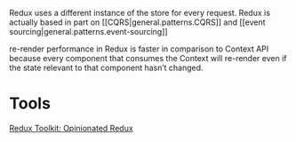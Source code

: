 
Redux uses a different instance of the store for every request.
Redux is actually based in part on [[CQRS|general.patterns.CQRS]] and [[event sourcing|general.patterns.event-sourcing]]

re-render performance in Redux is faster in comparison to Context API because every component that consumes the Context will re-render even if the state relevant to that component hasn’t changed.

# Tools
[Redux Toolkit: Opinionated Redux](https://redux-toolkit.js.org/)